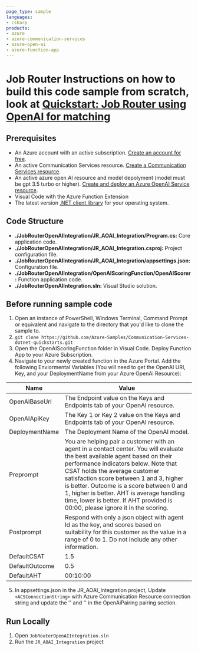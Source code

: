 ```yaml
---
page_type: sample
languages:
- csharp
products:
- azure
- azure-communication-services
- azure-open-ai
- azure-function-app
---
```


# Job Router Instructions on how to build this code sample from scratch, look at [Quickstart: Job Router using OpenAI for matching](https://learn.microsoft.com/azure/communication-services/quickstarts/router/job-router-azure-openai-integration)

## Prerequisites

- An Azure account with an active subscription. [Create an account for free](https://azure.microsoft.com/free/?WT.mc_id=A261C142F).
- An active Communication Services resource. [Create a Communication Services resource](https://docs.microsoft.com/azure/communication-services/quickstarts/create-communication-resource).
- An active azure open AI resource and model depolyment (model must be gpt 3.5 turbo or higher). [Create and deploy an Azure OpenAI Service resource](https://learn.microsoft.com/en-us/azure/ai-services/openai/how-to/create-resource?pivots=web-portal).
- Visual Code with the Azure Function Extension
- The latest version [.NET client library](https://dotnet.microsoft.com/download/dotnet) for your operating system.

## Code Structure

- **./JobRouterOpenAIIntegration/JR_AOAI_Integration/Program.cs:** Core application code.
- **./JobRouterOpenAIIntegration/JR_AOAI_Integration.csproj:** Project configuration file.
- **./JobRouterOpenAIIntegration/JR_AOAI_Integration/appsettings.json:** Configuration file.
- **./JobRouterOpenAIIntegration/OpenAIScoringFunction/OpenAIScorer:** Function application code.
- **./JobRouterOpenAIIntegration.sln:** Visual Studio solution.

## Before running sample code

1. Open an instance of PowerShell, Windows Terminal, Command Prompt or equivalent and navigate to the directory that you'd like to clone the sample to.
2. `git clone https://github.com/Azure-Samples/Communication-Services-dotnet-quickstarts.git`
3. Open the OpenAIScoringFunction folder in Visual Code. Deploy Function App to your Azure Subscription.
4. Navigate to your newly created function in the Azure Portal. Add the following Enviormental Variables (You will need to get the OpenAI URI, Key, and your DeploymentName from your Azure OpenAi Resource): 

| Name            | Value |
|-----------------|-------|
| OpenAIBaseUrl   | The Endpoint value on the Keys and Endpoints tab of your OpenAI resource. |
| OpenAIApiKey    | The Key 1 or Key 2 value on the Keys and Endpoints tab of your OpenAI resource. |
| DeploymentName  | The Deployment Name of the OpenAI model. |
| Preprompt       | You are helping pair a customer with an agent in a contact center. You will evaluate the best available agent based on their performance indicators below. Note that CSAT holds the average customer satisfaction score between 1 and 3, higher is better. Outcome is a score between 0 and 1, higher is better. AHT is average handling time, lower is better. If AHT provided is 00:00, please ignore it in the scoring. |
| Postprompt      | Respond with only a json object with agent Id as the key, and scores based on suitability for this customer as the value in a range of 0 to 1. Do not include any other information. |
| DefaultCSAT     | 1.5   |
| DefaultOutcome  | 0.5   |
| DefaultAHT      | 00:10:00 |


5. In appsettings.json in the JR_AOAI_Integration project, Update `<ACSConnectionString>` with Azure Communication Resource connection string and update the '<AzureFunctionUri>' and '<AzureFunctionKey>' in the OpenAiPairing pairing section.

## Run Locally

1. Open `JobRouterOpenAIIntegration.sln`
2. Run the `JR_AOAI_Integration` project